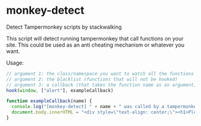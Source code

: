 # monkey-detect
Detect Tampermonkey scripts by stackwalking

This script will detect running tampermonkey that call functions on your site.
This could be used as an anti cheating mechanism or whatever you want.


Usage: 
```javascript
// argument 1: the class/namespace you want to watch all the functions of (example: window, CanvasRenderingContext2D, ...)
// argument 2: the blacklist (functions that will not be hooked)
// argument 3: a callback (that takes the function name as an argument).
hook(window, ["alert"], exampleCallback)

function exampleCallback(name) {
  console.log("[monkey-detect] " + name + " was called by a tampermonkey script")
  document.body.innerHTML = "<div style=\"text-align: center;\"><h1>Please disable TamperMonkey!</h1></div>";
}
```
